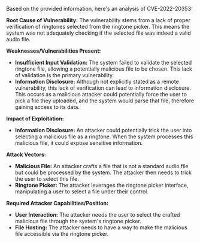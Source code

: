 Based on the provided information, here's an analysis of CVE-2022-20353:

**Root Cause of Vulnerability:**
The vulnerability stems from a lack of proper verification of ringtones selected from the ringtone picker. This means the system was not adequately checking if the selected file was indeed a valid audio file.

**Weaknesses/Vulnerabilities Present:**
- **Insufficient Input Validation:** The system failed to validate the selected ringtone file, allowing a potentially malicious file to be chosen. This lack of validation is the primary vulnerability.
- **Information Disclosure:** Although not explicitly stated as a remote vulnerability, this lack of verification can lead to information disclosure. This occurs as a malicious attacker could potentially force the user to pick a file they uploaded, and the system would parse that file, therefore gaining access to its data.

**Impact of Exploitation:**
- **Information Disclosure:** An attacker could potentially trick the user into selecting a malicious file as a ringtone. When the system processes this malicious file, it could expose sensitive information.

**Attack Vectors:**
- **Malicious File:** An attacker crafts a file that is not a standard audio file but could be processed by the system. The attacker then needs to trick the user to select this file.
- **Ringtone Picker:** The attacker leverages the ringtone picker interface, manipulating a user to select a file under their control.

**Required Attacker Capabilities/Position:**
- **User Interaction:** The attacker needs the user to select the crafted malicious file through the system's ringtone picker.
- **File Hosting:** The attacker needs to have a way to make the malicious file accessible via the ringtone picker.
